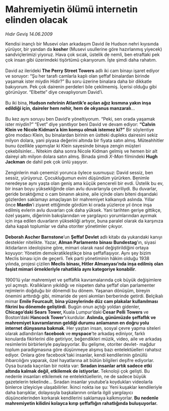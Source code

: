# Mahremiyetin ölümü internetin elinden olacak

*Hıdır Geviş 14.06.2009*

<div class="taraf_structure_2col_1zq">
<div class="margen_n">



 <p>Kendisi inançlı bir Musevi olan arkadaşım David ile Hudson nehri kıyısında yürüyor, bir yandan da <b>kosher</b> (Musevi usullerine göre hazırlanmış yiyecek) sandviçlerimizi yiyoruz. Hava çok sıcak, üstelik de nemli, ben etraftaki pek çok insan gibi üzerimdeki tişörtümü çıkarıyorum. İşte şimdi daha rahatım. <br/><br/>David az ilerideki <b>The Perry Street Towers</b> adlı iki cam binayı işaret ediyor ve soruyor: “Şu her tarafı camlarla kaplı olan şeffaf binalardan birinde yaşamak ister miydin Hidir?” Bu soru üzerine binalara daha bir dikkatle bakıyorum. Pek çok dairenin perdeleri bile çekilmemiş. İçerisi olduğu gibi görünüyor. “Elbette” diye cevaplıyorum David’i. <br/><br/>Bu iki bina, <b>Hudson nehrinin Atlantik’e açılan ağız kısmına yakın inşa edildiği için, daireler hem nehir, hem de okyanus manzaralı</b>... <br/><br/>Bu kez aynı soruyu ben David’e yöneltiyorum. “Peki, sen orada yaşamak ister miydin?” “Evet” diye yanıtlıyor beni David ve devam ediyor: <b>“Calvin Klein ve</b> <b>Nicole Kidman’a</b> <b>kim komşu olmak istemez ki?”</b> Bir söylentiye göre modacı Klein, bu binalardan birinin en üstteki dupleks dairesini sekiz milyon dolara, yani piyasa değerini altında bir fiyata satın almış. Müteahhitler bunu özellikle yapmışlar ki Klein sayesinde binaya zengin müşteri çekebilsinler... Nitekim daha sonra Nicole Kidman gelmiş ve hemen bir alt daireyi altı milyon dolara satın almış. Binada şimdi <i>X-Man</i> filmindeki <b>Hugh Jackman</b> de dahil pek çok ünlü yaşıyor. <br/><br/>Zenginlerin malı çenemizi yorunca öylece susmuşuz: David sessiz, ben sessiz, yürüyoruz. Çocukluğumun evini düşündüm yürürken. Benimle neredeyse aynı yaşta olan geniş ama küçük pencereli bir evdi. Üstelik bu ev, bir insan boyu yüksekliğinde olan avlu duvarlarıyla çevriliydi. Bu duvarlar, geride bıraktığımız o cam binanın aksine, aile içinde olanı biteni dışarıdaki gözlerden saklamayı amaçlayan bir mahremiyet kalkanıydı aslında. Yıllar önce <b>Mardin</b>’i ziyaret ettiğimde gördüm ki orada yüzlerce yıl önce inşa edilmiş evlerin avlu duvarları çok daha yüksek. Yani tarihten geriye gittikçe, özel yaşamı, diğerinin bakışlarından ve yargılayıcı yorumlarından ayırmak için inşa edilen duvarların yüksekliği artıyor, buna paralel olarak da karşınıza daha kapalı toplumlar ve daha otoriter yönetimler çıkıyor. <b><br/><br/>Deborah Ascher Barnstone</b>’un <b>Şeffaf Devlet</b> adlı kitabı da yukarıdaki kanıyı destekler nitelikte. Yazar, <b>Alman Parlamento</b> <b>binası</b> <b>Bundestag</b>’ın, siyasi iktidarların ideolojisine göre, mimari olarak nasıl değiştirildiğini ortaya koyuyor: Yönetim demokratikleştikçe bina şeffaflaşıyor. Aynı şey bizim Meclis binası için de geçerli. Tek parti yönetiminin hâkim olduğu 1938 yılında, projesi çizilen <b>Meclis binası, Hitler Almanyası’nda inşa edilmiş olan faşist mimari örnekleriyle rahatlıkla aynı kategoriye konabilir</b>. <br/><br/>1900’lü yılar mahremiyet ve şeffaflık kavramalarında çok büyük değişimlere yol açmıştı. Krallıkların yıkıldığı ve nispeten daha şeffaf olan parlamenter rejimlerin doğduğu bir dönemdi bu dönem. Yaşanan dönüşüm, bireyin önemini arttırdığı gibi, mimaride de yeni akımları berberinde getirdi. Belçikalı mimar <b>Emile Fourcault</b>, <b>bina yüzeylerinde düz cam plakalar kullanılması fikrini bu dönemde geliştirdi</b>. Bugün onun açtığı yoldan gidenler, <b>Chicago’daki Sears Tower, </b>Kuala Lumpur’daki<b> Cesar Pelli</b> <b>Towers </b>ve Boston’daki<b> Hancock Tower’ı </b>kurdular.<b> Aslında, günümüzde şeffaflık ve mahremiyet kavramlarının geldiği durumu anlamanın en doğru yolu internet</b> <b>dünyasına bakmak</b>. Her yaştan insan, sosyal çevre yapma siteleri olarak adlandırılan<b> facebook </b>ve<b> myspace</b>’te arkadaş ediniyor, farklı konularda fikirlerini dile getiriyor, beğendikleri müzik, video, aile ve arkadaş resimlerini birbirleriyle paylaşıyorlar. Bu gelişme, otoriter devlet- mağdur toplum paradigmasına göre düşünmeye alışmış bazı entelektüelleri rahatsız ediyor. Onlara göre facebook’taki insanlar, kendi kendilerinin gönüllü ihbarcılığını yaparak, özel hayatlarına ait bütün bilgileri deşifre ediyorlar. Oysa burada kaçırılan bir nokta var: <b>Sıradan insanlar artık sadece etki altında kalmak değil, etkilemek de istiyorlar.</b> Teknoloji çok gelişti. Bu nedenle insanları etkilemek ne entelektüellerin, ne de sadece büyük gazetelerin tekelinde... Sıradan insanlar youtube’a koydukları videolarla binlerce izleyiciye ulaşabilirler. İkinci nokta ise şu: Yeni kuşaklar kendileriyle daha barışıklar, dolayısıyla başkalarının onlarla ilgili yargılayıcı düşüncelerinden korkarak kendilerini saklamaya kalkmıyorlar. <b>Bu nedenle mahremiyetin kilidini kolayca kırıp şeffaflığın rahatlığında buluşuyorlar.</b></p>
<br/>
<br/>
<br/>



<br/>


<div id="taraf_not">
</div>

</div>


</div>
